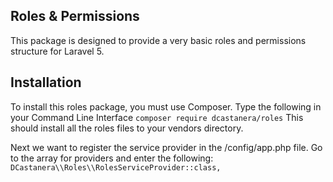 
## Roles & Permissions
This package is designed to provide a very basic roles and permissions structure
for Laravel 5.

## Installation
To install this roles package, you must use Composer. Type the following in your
Command Line Interface
    ```
    composer require dcastanera/roles
    ```
This should install all the roles files to your vendors directory.

Next we want to register the service provider in the /config/app.php file. Go to
the array for providers and enter the following:
    ```
    DCastanera\\Roles\\RolesServiceProvider::class,
    ```
